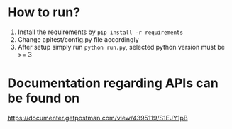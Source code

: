 # How to run?
1) Install the requirements by ``pip install -r requirements``
2) Change apitest/config.py file accordingly
3) After setup simply run `` python run.py ``, selected python version must be >= 3

# Documentation regarding APIs can be found on
https://documenter.getpostman.com/view/4395119/S1EJY1pB